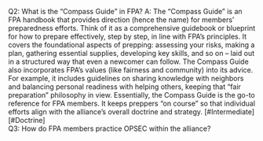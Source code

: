 Q2: What is the “Compass Guide” in FPA?
A: The “Compass Guide” is an FPA handbook that provides direction (hence the name) for members’ preparedness efforts. Think of it as a comprehensive guidebook or blueprint for how to prepare effectively, step by step, in line with FPA’s principles. It covers the foundational aspects of prepping: assessing your risks, making a plan, gathering essential supplies, developing key skills, and so on – laid out in a structured way that even a newcomer can follow. The Compass Guide also incorporates FPA’s values (like fairness and community) into its advice. For example, it includes guidelines on sharing knowledge with neighbors and balancing personal readiness with helping others, keeping that “fair preparation” philosophy in view. Essentially, the Compass Guide is the go-to reference for FPA members. It keeps preppers “on course” so that individual efforts align with the alliance’s overall doctrine and strategy. [#Intermediate] [#Doctrine]  
Q3: How do FPA members practice OPSEC within the alliance?